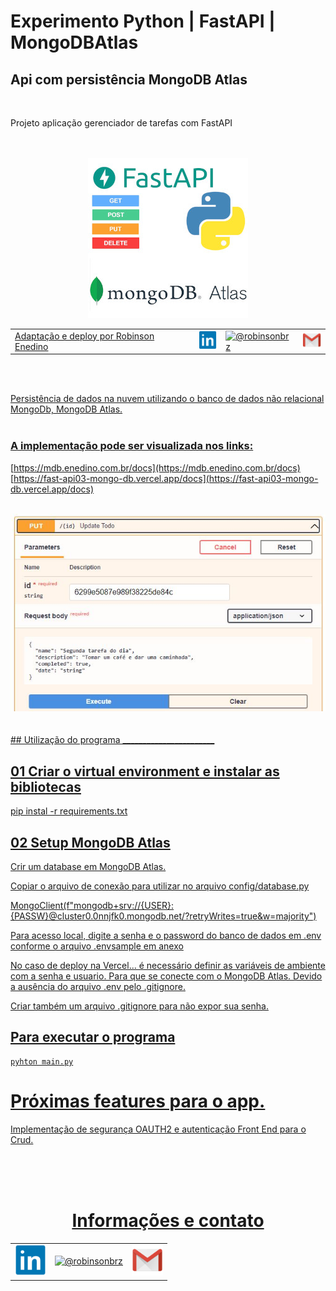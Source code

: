 

# Experimento Python | FastAPI | MongoDBAtlas


## Api com persistência MongoDB Atlas
<br>

Projeto aplicação gerenciador de tarefas com FastAPI
<br><br>
  <div align="center">
    <table>
      </tr>
            <td>
                <a  href="https://www.linkedin.com/in/robinsonbrz/">
                Adaptação e deploy por Robinson Enedino
            </td>
        <td>
            <a  href="https://www.linkedin.com/in/robinsonbrz/">
            <img src="https://raw.githubusercontent.com/robinsonbrz/robinsonbrz/main/static/img/linkedin.png" width="30" height="30">
        </td>
        <td>
            <a  href="https://www.linkedin.com/in/robinsonbrz/">
            <img  src="https://avatars.githubusercontent.com/u/18150643?s=96&amp;v=4" alt="@robinsonbrz" width="30" height="30">
        </td>
        <td>
            <a href="mailto:robinsonbrz@gmail.com">
            <img src="https://raw.githubusercontent.com/robinsonbrz/robinsonbrz/main/static/img/gmail.png" width="30" height="30" ></a>
        </td>
      </tr>
<br>
            <a  href="https://www.linkedin.com/in/robinsonbrz/">
            <img src="FastAPI-MongoDB-Atlas.jpg" width="256" height="256">

<br>
    </table>
  </div>
  <br>
<br>

Persistência de dados na nuvem utilizando o banco de dados não relacional MongoDb, MongoDB Atlas.
<br><br>

### A implementação pode ser visualizada nos links: 
 [https://mdb.enedino.com.br/docs](https://mdb.enedino.com.br/docs)
 <br>
 [https://fast-api03-mongo-db.vercel.app/docs](https://fast-api03-mongo-db.vercel.app/docs)


<br>
            <a  href="https://mdb.enedino.com.br/docs">
            <img src="05-put.png" >
<br><br><br>
## Utilização do programa 
_______________________


## 01 Criar o virtual environment e instalar as bibliotecas
pip instal -r requirements.txt

## 02 Setup MongoDB Atlas
Crir um database em MongoDB Atlas.

Copiar o arquivo de conexão para utilizar no arquivo config/database.py

MongoClient(f"mongodb+srv://{USER}:{PASSW}@cluster0.0nnjfk0.mongodb.net/?retryWrites=true&w=majority")

Para acesso local, digite a senha e o password do banco de dados em .env conforme o arquivo .envsample em anexo

No caso de deploy na Vercel... é necessário definir as variáveis de ambiente com a senha e usuario. Para que se conecte com o MongoDB Atlas. Devido a ausência do arquivo .env pelo .gitignore.

Criar também um arquivo .gitignore para não expor sua senha.

## Para executar o programa
```
pyhton main.py
```

# Próximas features para o app. 

Implementação de segurança OAUTH2 e autenticação
Front End para o Crud.




<br>
<br>
<br>



<h1 align="center"> Informações e contato </h1> 
  <div align="center">
    <table>
        </tr>
            <td>
                <a  href="https://www.linkedin.com/in/robinsonbrz/">
                <img src="https://raw.githubusercontent.com/robinsonbrz/robinsonbrz/main/static/img/linkedin.png" width="50" height="50">
            </td>
            <td>
                <a  href="https://www.linkedin.com/in/robinsonbrz/">
                <img  src="https://avatars.githubusercontent.com/u/18150643?s=96&amp;v=4" alt="@robinsonbrz" width="30" height="30">
            </td>
            <td>
                <a href="https://www.enedino.com.br/contato">
                <img src="https://raw.githubusercontent.com/robinsonbrz/robinsonbrz/main/static/img/gmail.png" width="50" height="50">
            </td>
        </tr>
    </table> 
  </div>